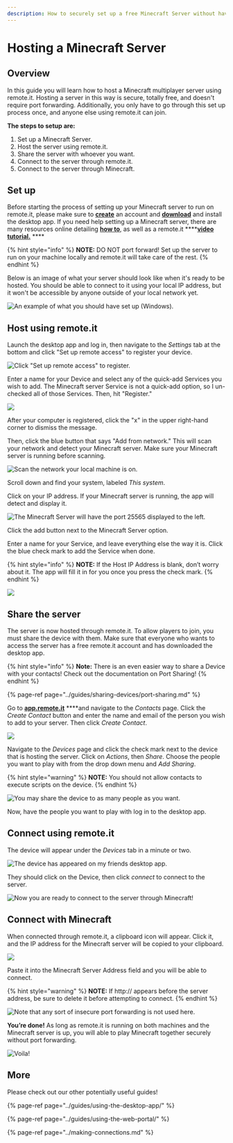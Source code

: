 ```yaml
---
description: How to securely set up a free Minecraft Server without having to port forward.
---
```


# Hosting a Minecraft Server

## Overview

In this guide you will learn how to host a Minecraft multiplayer server using remote.it. Hosting a server in this way is secure, totally free, and doesn't require port forwarding. Additionally, you only have to go through this set up process once, and anyone else using remote.it can join.

**The steps to setup are:**

1. Set up a Minecraft Server.
2. Host the server using remote.it.
3. Share the server with whoever you want.
4. Connect to the server through remote.it.
5. Connect to the server through Minecraft.

## Set up

Before starting the process of setting up your Minecraft server to run on remote.it, please make sure to [**create**](https://app.remote.it/auth/#/sign-up) an account and [**download**](https://downloads.remote.it/desktop/latest/remoteit-installer.exe) and install the desktop app. If you need help setting up a Minecraft server, there are many resources online detailing [**how to**](https://minecraft.gamepedia.com/Tutorials/Setting_up_a_server), as well as a remote.it ****[**video tutorial.**](https://www.youtube.com/watch?v=natSu296POg) ****

{% hint style="info" %}
**NOTE:** DO NOT port forward! Set up the server to run on your machine locally and remote.it will take care of the rest.
{% endhint %}

Below is an image of what your server should look like when it's ready to be hosted. You should be able to connect to it using your local IP address, but it won't be accessible by anyone outside of your local network yet.

![An example of what you should have set up \(Windows\).](../.gitbook/assets/1%20%285%29.png)

## Host using remote.it

Launch the desktop app and log in, then navigate to the _Settings_ tab at the bottom and click "Set up remote access" to register your device.

![Click &quot;Set up remote access&quot; to register.](../.gitbook/assets/set-up-remote-access.PNG)

Enter a name for your Device and select any of the quick-add Services you wish to add. The Minecraft server Service is not a quick-add option, so I un-checked all of those Services. Then, hit "Register."

![](../.gitbook/assets/adding-device.PNG)

After your computer is registered, click the "x" in the upper right-hand corner to dismiss the message.

Then, click the blue button that says "Add from network." This will scan your network and detect your Minecraft server. Make sure your Minecraft server is running before scanning. 

![Scan the network your local machine is on.](../.gitbook/assets/scanning.PNG)

Scroll down and find your system, labeled _This system_.

Click on your IP address. If your Minecraft server is running, the app will detect and display it.

![The Minecraft Server will have the port 25565 displayed to the left.](../.gitbook/assets/minecraft-service.PNG)

Click the add button next to the Minecraft Server option.

Enter a name for your Service, and leave everything else the way it is. Click the blue check mark to add the Service when done.

{% hint style="info" %}
**NOTE:** If the Host IP Address is blank, don’t worry about it. The app will fill it in for you once you press the check mark.
{% endhint %}

![](../.gitbook/assets/service-adding.PNG)

## Share the server

The server is now hosted through remote.it. To allow players to join, you must share the device with them. Make sure that everyone who wants to access the server has a free remote.it account and has downloaded the desktop app. 

{% hint style="info" %}
**Note:** There is an even easier way to share a Device with your contacts! Check out the documentation on Port Sharing!
{% endhint %}

{% page-ref page="../guides/sharing-devices/port-sharing.md" %}

Go to [**app.remote.it**](https://app.remote.it/auth/#/sign-in) ****and navigate to the _Contacts_ page. Click the _Create Contact_ button and enter the name and email of the person you wish to add to your server. Then click _Create Contact_. 

![](../.gitbook/assets/7%20%283%29.png)

Navigate to the _Devices_ page and click the check mark next to the device that is hosting the server. Click on _Actions_, then _Share_. Choose the people you want to play with from the drop down menu and _Add Sharing_.

{% hint style="warning" %}
**NOTE:** You should not allow contacts to execute scripts on the device.
{% endhint %}

![You may share the device to as many people as you want.](../.gitbook/assets/8%20%281%29.png)

Now, have the people you want to play with log in to the desktop app. 

## Connect using remote.it

The device will appear under the _Devices_ tab in a minute or two. 

![The device has appeared on my friends desktop app.](../.gitbook/assets/screen-shot-2020-04-30-at-4.56.39-pm.png)

They should click on the Device, then click _connect_ to connect to the server. 

![Now you are ready to connect to the server through Minecraft!](../.gitbook/assets/screen-shot-2020-04-30-at-4.56.45-pm.png)

## Connect with Minecraft

When connected through remote.it, a clipboard icon will appear. Click it, and the IP address for the Minecraft server will be copied to your clipboard. 

![](../.gitbook/assets/screen-shot-2020-04-30-at-4.56.55-pm.png)

Paste it into the Minecraft Server Address field and you will be able to connect.

{% hint style="warning" %}
**NOTE:** If http:// appears before the server address, be sure to delete it before attempting to connect.
{% endhint %}

![Note that any sort of insecure port forwarding is not used here.](../.gitbook/assets/screen-shot-2020-04-30-at-4.59.09-pm.png)

**You’re done!** As long as remote.it is running on both machines and the Minecraft server is up, you will able to play Minecraft together securely without port forwarding.

![Voila!](../.gitbook/assets/13%20%282%29.png)

## More

Please check out our other potentially useful guides!

{% page-ref page="../guides/using-the-desktop-app/" %}

{% page-ref page="../guides/using-the-web-portal/" %}

{% page-ref page="../making-connections.md" %}

